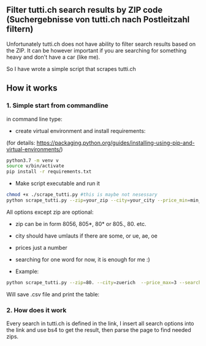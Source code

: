 ## Filter tutti.ch search results by ZIP code (Suchergebnisse von tutti.ch nach Postleitzahl filtern)

Unfortunately tutti.ch does not have ability to filter search results based on the ZIP. It can be however important if you are searching for something heavy and don't have a car (like me).

So I have wrote a simple script that scrapes tutti.ch

## How it works

### 1. Simple start from commandline

in command line type:

* create virtual environment and install requirements:

(for details: https://packaging.python.org/guides/installing-using-pip-and-virtual-environments/)

```bash
python3.7 -m venv v
source v/bin/activate
pip install -r requirements.txt
```

* Make script executable and run it

```bash
chmod +x ./scrape_tutti.py #this is maybe not nesessary
python scrape_tutti.py --zip=your_zip --city=your_city --price_min=min_price --price_max=max_price --searching_for=what_do_you_want
```

All options except zip are optional:

- zip can be in form 8056, 805*, 80* or 805., 80. etc.

- city should have umlauts if there are some, or ue, ae, oe

- prices just a number

- searching for one word for now, it is enough for me :)

* Example:

```bash
python scrape_tutti.py --zip=80. --city=zuerich  --price_max=3 --searching_for=tisch
```

Will save .csv file and print the table:


### 2. How does it work

Every search in tutti.ch is defined in the link, I insert all search options into the link and use bs4 to get the result, then parse the page to find needed zips.
